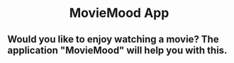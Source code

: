 <h1 align="center">MovieMood App


## Would you like to enjoy watching a movie? The application "MovieMood" will help you with this.

